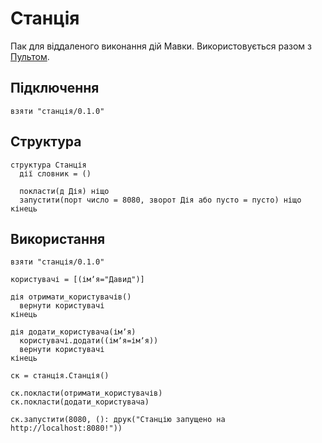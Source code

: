 # Станція

Пак для віддаленого виконання дій Мавки. Використовується разом з [Пультом](https://github.com/mavka-ukr/pult).

## Підключення

```мавка
взяти "станція/0.1.0"
```

## Структура

```мавка
структура Станція
  дії словник = ()
  
  покласти(д Дія) ніщо
  запустити(порт число = 8080, зворот Дія або пусто = пусто) ніщо
кінець
```

## Використання

```мавка
взяти "станція/0.1.0"

користувачі = [(імʼя="Давид")]

дія отримати_користувачів()
  вернути користувачі
кінець

дія додати_користувача(імʼя)
  користувачі.додати((імʼя=імʼя))
  вернути користувачі
кінець

ск = станція.Станція()

ск.покласти(отримати_користувачів)
ск.покласти(додати_користувача)

ск.запустити(8080, (): друк("Станцію запущено на http://localhost:8080!"))
```
